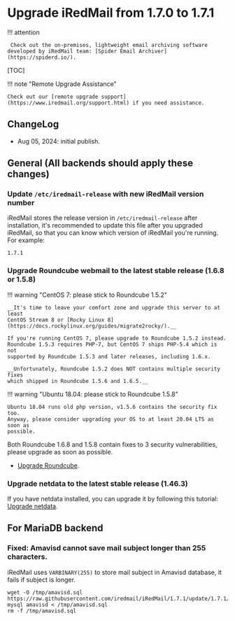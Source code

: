 # Upgrade iRedMail from 1.7.0 to 1.7.1

!!! attention

	 Check out the on-premises, lightweight email archiving software developed by iRedMail team: [Spider Email Archiver](https://spiderd.io/).

[TOC]

!!! note "Remote Upgrade Assistance"

    Check out our [remote upgrade support](https://www.iredmail.org/support.html) if you need assistance.

## ChangeLog

- Aug 05, 2024: initial publish.

## General (All backends should apply these changes)

### Update `/etc/iredmail-release` with new iRedMail version number

iRedMail stores the release version in `/etc/iredmail-release` after
installation, it's recommended to update this file after you upgraded iRedMail,
so that you can know which version of iRedMail you're running. For example:

```
1.7.1
```

### Upgrade Roundcube webmail to the latest stable release (1.6.8 or 1.5.8)

!!! warning "CentOS 7: please stick to Roundcube 1.5.2"

    __It's time to leave your comfort zone and upgrade this server to at least
    CentOS Stream 8 or [Rocky Linux 8](https://docs.rockylinux.org/guides/migrate2rocky/).__

    If you're running CentOS 7, please upgrade to Roundcube 1.5.2 instead.
    Roundcube 1.5.3 requires PHP-7, but CentOS 7 ships PHP-5.4 which is not
    supported by Roundcube 1.5.3 and later releases, including 1.6.x.

    __Unfortunately, Roundcube 1.5.2 does NOT contains multiple security fixes
    which shipped in Roundcube 1.5.6 and 1.6.5.__

!!! warning "Ubuntu 18.04: please stick to Roundcube 1.5.8"

    Ubuntu 18.04 runs old php version, v1.5.6 contains the security fix too.
    Anyway, please consider upgrading your OS to at least 20.04 LTS as soon as
    possible.

Both Roundcube 1.6.8 and 1.5.8 contain fixes to 3 security vulnerabilities,
please upgrade as soon as possible.

* [Upgrade Roundcube](https://github.com/roundcube/roundcubemail/wiki/Upgrade).

### Upgrade netdata to the latest stable release (1.46.3)

If you have netdata installed, you can upgrade it by following this tutorial:
[Upgrade netdata](./upgrade.netdata.html).

## For MariaDB backend

### Fixed: Amavisd cannot save mail subject longer than 255 characters.

iRedMail uses `VARBINARY(255)` to store mail subject in Amavisd database,
it fails if subject is longer.

```
wget -O /tmp/amavisd.sql https://raw.githubusercontent.com/iredmail/iRedMail/1.7.1/update/1.7.1/amavisd.mysql
mysql amavisd < /tmp/amavisd.sql
rm -f /tmp/amavisd.sql
```
